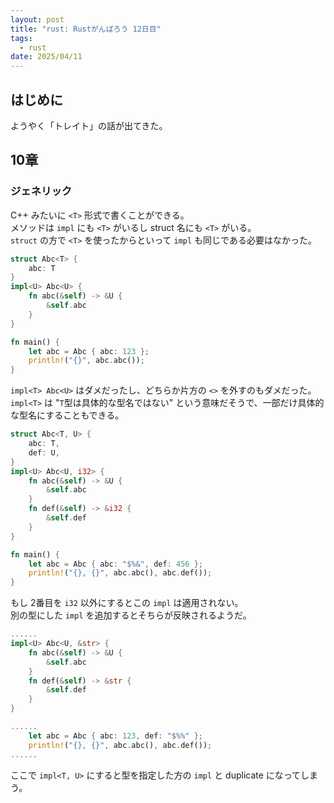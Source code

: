 ```yaml
---
layout: post
title: "rust: Rustがんばろう 12日目"
tags:
  - rust
date: 2025/04/11
---
```


## はじめに

ようやく「トレイト」の話が出てきた。

## 10章

### ジェネリック

C++ みたいに `<T>` 形式で書くことができる。  
メソッドは `impl` にも `<T>` がいるし struct 名にも `<T>` がいる。  
`struct` の方で `<T>` を使ったからといって `impl` も同じである必要はなかった。

```rust
struct Abc<T> {
    abc: T
}
impl<U> Abc<U> {
    fn abc(&self) -> &U {
        &self.abc
    }
}

fn main() {
    let abc = Abc { abc: 123 };
    println!("{}", abc.abc());
}
```

`impl<T> Abc<U>` はダメだったし、どちらか片方の `<>` を外すのもダメだった。  
`impl<T>` は "`T`型は具体的な型名ではない" という意味だそうで、一部だけ具体的な型名にすることもできる。

```rust
struct Abc<T, U> {
    abc: T,
    def: U,
}
impl<U> Abc<U, i32> {
    fn abc(&self) -> &U {
        &self.abc
    }
    fn def(&self) -> &i32 {
        &self.def
    }
}

fn main() {
    let abc = Abc { abc: "$%&", def: 456 };
    println!("{}, {}", abc.abc(), abc.def());
}
```

もし 2番目を `i32` 以外にするとこの `impl` は適用されない。  
別の型にした `impl`  を追加するとそちらが反映されるようだ。

```rust
......
impl<U> Abc<U, &str> {
    fn abc(&self) -> &U {
        &self.abc
    }
    fn def(&self) -> &str {
        &self.def
    }
}

......
    let abc = Abc { abc: 123, def: "$%%" };
    println!("{}, {}", abc.abc(), abc.def());
......
```

ここで `impl<T, U>` にすると型を指定した方の `impl` と duplicate になってしまう。
